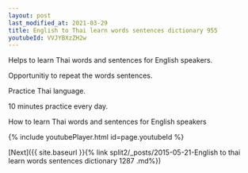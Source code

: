 ```yaml
---
layout: post
last_modified_at: 2021-03-29
title: English to Thai learn words sentences dictionary 955 
youtubeId: VVJYBXzZH2w
---
```

 
 
Helps to learn Thai words and sentences for English speakers.

Opportunitiy to repeat the words sentences. 

Practice Thai language. 
 
10 minutes practice every day. 
 
How to learn Thai words and sentences for English speakers 
 
{% include youtubePlayer.html id=page.youtubeId %}
 
 
[Next]({{ site.baseurl }}{% link  split2/_posts/2015-05-21-English to thai learn words sentences dictionary 1287 .md%})
 
